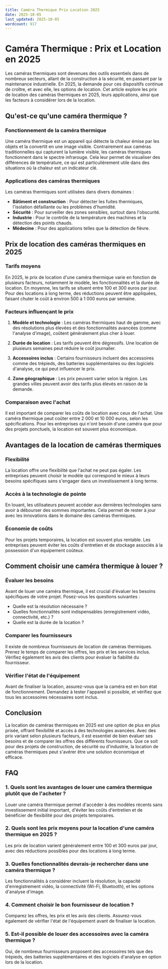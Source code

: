 ```yaml
---
title: Caméra Thermique Prix Location 2025
date: 2025-10-05
last_updated: 2025-10-05
wordcount: 917
---
```


# Caméra Thermique : Prix et Location en 2025

Les caméras thermiques sont devenues des outils essentiels dans de nombreux secteurs, allant de la construction à la sécurité, en passant par la maintenance industrielle. En 2025, la demande pour ces dispositifs continue de croître, et avec elle, les options de location. Cet article explore les prix de location des caméras thermiques en 2025, leurs applications, ainsi que les facteurs à considérer lors de la location.

## Qu'est-ce qu'une caméra thermique ?

### Fonctionnement de la caméra thermique

Une caméra thermique est un appareil qui détecte la chaleur émise par les objets et la convertit en une image visible. Contrairement aux caméras traditionnelles qui capturent la lumière visible, les caméras thermiques fonctionnent dans le spectre infrarouge. Cela leur permet de visualiser des différences de température, ce qui est particulièrement utile dans des situations où la chaleur est un indicateur clé.

### Applications des caméras thermiques

Les caméras thermiques sont utilisées dans divers domaines :

- **Bâtiment et construction** : Pour détecter les fuites thermiques, l'isolation défaillante ou les problèmes d'humidité.
- **Sécurité** : Pour surveiller des zones sensibles, surtout dans l'obscurité.
- **Industrie** : Pour le contrôle de la température des machines et la détection des points chauds.
- **Médecine** : Pour des applications telles que la détection de fièvre.

## Prix de location des caméras thermiques en 2025

### Tarifs moyens

En 2025, le prix de location d'une caméra thermique varie en fonction de plusieurs facteurs, notamment le modèle, les fonctionnalités et la durée de location. En moyenne, les tarifs se situent entre 100 et 300 euros par jour. Pour des locations à long terme, des réductions peuvent être appliquées, faisant chuter le coût à environ 500 à 1 000 euros par semaine.

### Facteurs influençant le prix

1. **Modèle et technologie** : Les caméras thermiques haut de gamme, avec des résolutions plus élevées et des fonctionnalités avancées (comme l'analyse d'image), coûtent généralement plus cher à louer.
   
2. **Durée de location** : Les tarifs peuvent être dégressifs. Une location de plusieurs semaines peut réduire le coût journalier.

3. **Accessoires inclus** : Certains fournisseurs incluent des accessoires comme des trépieds, des batteries supplémentaires ou des logiciels d'analyse, ce qui peut influencer le prix.

4. **Zone géographique** : Les prix peuvent varier selon la région. Les grandes villes peuvent avoir des tarifs plus élevés en raison de la demande.

### Comparaison avec l'achat

Il est important de comparer les coûts de location avec ceux de l'achat. Une caméra thermique peut coûter entre 2 000 et 10 000 euros, selon les spécifications. Pour les entreprises qui n'ont besoin d'une caméra que pour des projets ponctuels, la location est souvent plus économique.

## Avantages de la location de caméras thermiques

### Flexibilité

La location offre une flexibilité que l'achat ne peut pas égaler. Les entreprises peuvent choisir le modèle qui correspond le mieux à leurs besoins spécifiques sans s'engager dans un investissement à long terme.

### Accès à la technologie de pointe

En louant, les utilisateurs peuvent accéder aux dernières technologies sans avoir à débourser des sommes importantes. Cela permet de rester à jour avec les innovations dans le domaine des caméras thermiques.

### Économie de coûts

Pour les projets temporaires, la location est souvent plus rentable. Les entreprises peuvent éviter les coûts d'entretien et de stockage associés à la possession d'un équipement coûteux.

## Comment choisir une caméra thermique à louer ?

### Évaluer les besoins

Avant de louer une caméra thermique, il est crucial d'évaluer les besoins spécifiques de votre projet. Posez-vous les questions suivantes :

- Quelle est la résolution nécessaire ?
- Quelles fonctionnalités sont indispensables (enregistrement vidéo, connectivité, etc.) ?
- Quelle est la durée de la location ?

### Comparer les fournisseurs

Il existe de nombreux fournisseurs de location de caméras thermiques. Prenez le temps de comparer les offres, les prix et les services inclus. Vérifiez également les avis des clients pour évaluer la fiabilité du fournisseur.

### Vérifier l'état de l'équipement

Avant de finaliser la location, assurez-vous que la caméra est en bon état de fonctionnement. Demandez à tester l'appareil si possible, et vérifiez que tous les accessoires nécessaires sont inclus.

## Conclusion

La location de caméras thermiques en 2025 est une option de plus en plus prisée, offrant flexibilité et accès à des technologies avancées. Avec des prix variant selon plusieurs facteurs, il est essentiel de bien évaluer ses besoins et de comparer les offres des différents fournisseurs. Que ce soit pour des projets de construction, de sécurité ou d'industrie, la location de caméras thermiques peut s'avérer être une solution économique et efficace.

## FAQ

### 1. Quels sont les avantages de louer une caméra thermique plutôt que de l'acheter ?

Louer une caméra thermique permet d'accéder à des modèles récents sans investissement initial important, d'éviter les coûts d'entretien et de bénéficier de flexibilité pour des projets temporaires.

### 2. Quels sont les prix moyens pour la location d'une caméra thermique en 2025 ?

Les prix de location varient généralement entre 100 et 300 euros par jour, avec des réductions possibles pour des locations à long terme.

### 3. Quelles fonctionnalités devrais-je rechercher dans une caméra thermique ?

Les fonctionnalités à considérer incluent la résolution, la capacité d'enregistrement vidéo, la connectivité (Wi-Fi, Bluetooth), et les options d'analyse d'image.

### 4. Comment choisir le bon fournisseur de location ?

Comparez les offres, les prix et les avis des clients. Assurez-vous également de vérifier l'état de l'équipement avant de finaliser la location.

### 5. Est-il possible de louer des accessoires avec la caméra thermique ?

Oui, de nombreux fournisseurs proposent des accessoires tels que des trépieds, des batteries supplémentaires et des logiciels d'analyse en option lors de la location.